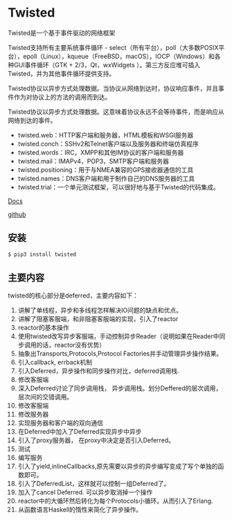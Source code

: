 # Twisted
Twisted是一个基于事件驱动的网络框架 

Twisted支持所有主要系统事件循环 - select（所有平台），poll（大多数POSIX平台），epoll（Linux），kqueue（FreeBSD，macOS），IOCP（Windows）和各种GUI事件循环（GTK + 2/3，Qt，wxWidgets ）。第三方反应堆可插入Twisted，并为其他事件循环提供支持。

Twisted协议以异步方式处理数据。当协议从网络到达时，协议响应事件，并且事件作为对协议上的方法的调用而到达。

Twisted协议以异步方式处理数据。这意味着协议永远不会等待事件，而是响应从网络到达的事件。

- twisted.web：HTTP客户端和服务器，HTML模板和WSGI服务器
- twisted.conch：SSHv2和Telnet客户端以及服务器和终端仿真程序
- twisted.words：IRC，XMPP和其他IM协议的客户端和服务器
- twisted.mail：IMAPv4，POP3，SMTP客户端和服务器
- twisted.positioning：用于与NMEA兼容的GPS接收器通信的工具
- twisted.names：DNS客户端和用于制作自己的DNS服务器的工具
- twisted.trial：一个单元测试框架，可以很好地与基于Twisted的代码集成。

[Docs](https://twistedmatrix.com/documents/current/)

[github](https://github.com/twisted/twisted)

## 安装
```bash
$ pip3 install twisted
```

## 主要内容
twisted的核心部分是deferred，主要内容如下：

1. 讲解了单线程，异步和多线程怎样解决IO问题的缺点和优点。
2. 讲解了阻塞客服端，和非阻塞客服端的实现，引入了reactor
3. reactor的基本操作
4. 使用twisted改写异步客服端，手动控制异步Reader（说明如果在Reader中同步调用的话，reactor没有优势）
5. 抽象出Transports,Protocols,Protocol Factories并手动管理异步操作结果。
6. 引入callback, errback机制
7. 引入Deferred，异步操作和同步操作对比，deferred调用栈.
8. 修改客服端
9. 深入Deferred讨论了同步调用栈， 异步调用栈。划分Deffered的层次调用，层次间的交错调用。
10. 修改客服端
11. 修改服务器
12. 实现服务器和客户端的双向通信
13. 在Deferred中加入了Deferred实现异步中异步
14. 引入了proxy服务器， 在proxy中决定是否引入Deferred。
15. 测试
16. 编写服务
17. 引入了yield,inlineCallbacks,原先需要以异步的异步编写变成了写个单独的函数即可。
18. 引入了DeferredList，这样就可以控制一组Deferred了。
19. 加入了cancel Deferred. 可以异步取消掉一个操作
20. reactor中的大循环然后转化为每个Protocols小循环。从而引入了Erlang.
21. 从函数语言Haskell的惰性来简化了异步操作。

